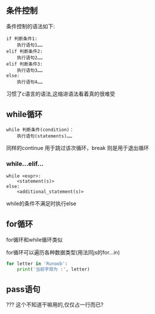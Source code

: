 
## 条件控制

条件控制的语法如下:

```
if 判断条件1:
    执行语句1……
elif 判断条件2:
    执行语句2……
elif 判断条件3:
    执行语句3……
else:
    执行语句4……
```

习惯了c语言的语法,这缩进语法看着真的很难受

## while循环

```
while 判断条件(condition)：
    执行语句(statements)……
```

同样的continue 用于跳过该次循环，break 则是用于退出循环

### while...elif...

```
while <expr>:
    <statement(s)>
else:
    <additional_statement(s)>
```

while的条件不满足时执行else

## for循环

for循环和while循环类似

for循环可以遍历各种数据类型(用法同js的for...in)

```python
for letter in 'Runoob':
    print('当前字母为 :', letter)

```

## pass语句

??? 这个不知道干嘛用的,仅仅占一行而已?
